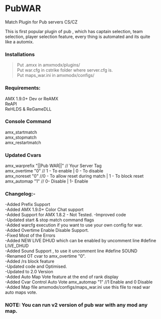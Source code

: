 # PubWAR
Match Plugin for Pub servers CS/CZ<br/>

This is first popular plugin of pub , which has captain selection, team selection, player selection feature, every thing is automated and its quite like a automix.<br/>


### Installations<br/>
> Put .amxx in amxmodx/plugins/<br/>
> Put war.cfg in cstrike folder where server.cfg is.<br/>
> Put maps_war.ini in amxmodx/configs/<br/>

### Requirements:<br/>
AMX 1.9.0+ Dev or ReAMX<br/>
ReAPI<br/>
ReHLDS & ReGameDLL<br/>

### Console Command<br/>
amx_startmatch<br/>
amx_stopmatch<br/>
amx_restartmatch<br/>

### Updated Cvars<br/>
amx_warprefix "||Pub WAR||" // Your Server Tag<br/>
amx_overtime "0" // 1 - To enable | 0 - To disable<br/>
amx_noreset "0" //0 - To allow reset during match | 1 - To block reset<br/>
amx_automap "1" // 0- Disable | 1- Enable<br/>


### Changelog:-<br/>
-Added Prefix Support<br/>
-Added AMX 1.9.0+ Color Chat support<br/>
-Added Support for AMX 1.8.2 - Not Tested.
-Improved code<br/>
-Updated start & stop match command flags<br/>
-Added warcfg execution if you want to use your own config for war.<br/>
-Added Overtime Enable Disable Support.<br/>
-Fixed Most of the Errors<br/>
-Added NEW LIVE DHUD which can be enabled by uncomment line #define LIVE_DHUD<br/>
-Added Sound Support , to use it uncomment line #define SOUND<br/>
-Renamed OT cvar to amx_overtime "0".<br/>
-Added /rs block feature<br/>
-Updated code and Optimised.<br/>
-Updated to 2.0 Version<br/>
-Added Auto Map Vote feature at the end of rank display<br/>
-Added Cvar Control Auto Vote amx_automap "1" //1 Enable and 0 Disable <br/>
-Added Map file amxmodx/configs/maps_war.ini use this file to read war auto maps vote.<br/>

### NOTE: You can run v2 version of pub war with any mod any map. <br/>